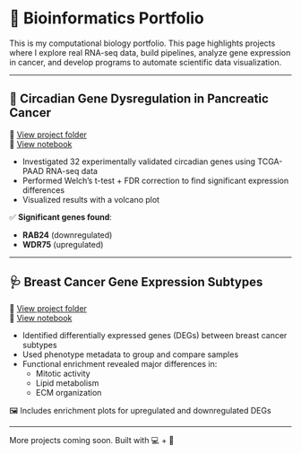 # 🧬 Bioinformatics Portfolio

This is my computational biology portfolio. This page highlights projects where I explore real RNA-seq data, build pipelines, analyze gene expression in cancer, and develop programs to automate scientific data visualization.

---

## 🔁 Circadian Gene Dysregulation in Pancreatic Cancer

📂 [View project folder](./circadian-dysregulation-tcga-paad)  
📒 [View notebook](./circadian-dysregulation-tcga-paad/CircadianGeneDisruption_InCancer.ipynb)

- Investigated 32 experimentally validated circadian genes using TCGA-PAAD RNA-seq data
- Performed Welch’s t-test + FDR correction to find significant expression differences
- Visualized results with a volcano plot

✅ **Significant genes found**:
- **RAB24** (downregulated)
- **WDR75** (upregulated)

---

## 🩺 Breast Cancer Gene Expression Subtypes

📂 [View project folder](./breast-cancer-gene-expression)  
📒 [View notebook](./breast-cancer-gene-expression/Breast_Cancer_Gene_Expression.ipynb)

- Identified differentially expressed genes (DEGs) between breast cancer subtypes
- Used phenotype metadata to group and compare samples
- Functional enrichment revealed major differences in:
  - Mitotic activity
  - Lipid metabolism
  - ECM organization

🖼️ Includes enrichment plots for upregulated and downregulated DEGs

---

More projects coming soon. Built with 💻 + 🔬
